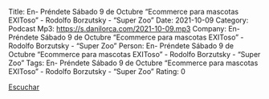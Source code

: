 Title: En- Préndete Sábado 9 de Octubre  “Ecommerce para mascotas EXIToso” - Rodolfo Borzutsky - “Super Zoo”
Date: 2021-10-09
Category: Podcast
Mp3: https://s.danilorca.com/2021-10-09.mp3
Company: En- Préndete Sábado 9 de Octubre  “Ecommerce para mascotas EXIToso” - Rodolfo Borzutsky - “Super Zoo”
Person: En- Préndete Sábado 9 de Octubre  “Ecommerce para mascotas EXIToso” - Rodolfo Borzutsky - “Super Zoo”
Tags: En- Préndete Sábado 9 de Octubre  “Ecommerce para mascotas EXIToso” - Rodolfo Borzutsky - “Super Zoo”
Rating: 0

<a href="https://s.danilorca.com/2021-10-09.mp3" type="audio/mpeg">
Escuchar
</a>
